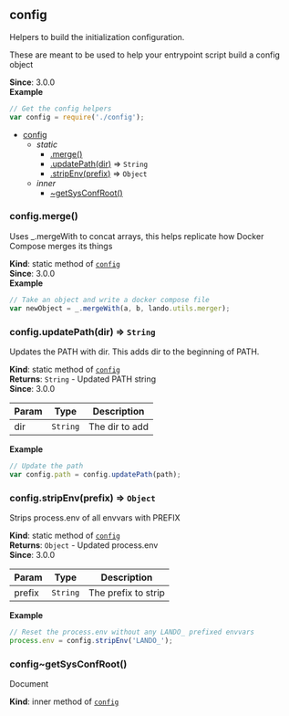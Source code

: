 <a name="module_config"></a>

## config
Helpers to build the initialization configuration.

These are meant to be used to help your entrypoint script build a config
object

**Since**: 3.0.0  
**Example**  
```js
// Get the config helpers
var config = require('./config');
```

* [config](#module_config)
    * _static_
        * [.merge()](#module_config.merge)
        * [.updatePath(dir)](#module_config.updatePath) ⇒ <code>String</code>
        * [.stripEnv(prefix)](#module_config.stripEnv) ⇒ <code>Object</code>
    * _inner_
        * [~getSysConfRoot()](#module_config..getSysConfRoot)

<a name="module_config.merge"></a>

### config.merge()
Uses _.mergeWith to concat arrays, this helps replicate how Docker
Compose merges its things

**Kind**: static method of [<code>config</code>](#module_config)  
**Since**: 3.0.0  
**Example**  
```js
// Take an object and write a docker compose file
var newObject = _.mergeWith(a, b, lando.utils.merger);
```
<a name="module_config.updatePath"></a>

### config.updatePath(dir) ⇒ <code>String</code>
Updates the PATH with dir. This adds dir to the beginning of PATH.

**Kind**: static method of [<code>config</code>](#module_config)  
**Returns**: <code>String</code> - Updated PATH string  
**Since**: 3.0.0  

| Param | Type | Description |
| --- | --- | --- |
| dir | <code>String</code> | The dir to add |

**Example**  
```js
// Update the path
var config.path = config.updatePath(path);
```
<a name="module_config.stripEnv"></a>

### config.stripEnv(prefix) ⇒ <code>Object</code>
Strips process.env of all envvars with PREFIX

**Kind**: static method of [<code>config</code>](#module_config)  
**Returns**: <code>Object</code> - Updated process.env  
**Since**: 3.0.0  

| Param | Type | Description |
| --- | --- | --- |
| prefix | <code>String</code> | The prefix to strip |

**Example**  
```js
// Reset the process.env without any LANDO_ prefixed envvars
process.env = config.stripEnv('LANDO_');
```
<a name="module_config..getSysConfRoot"></a>

### config~getSysConfRoot()
Document

**Kind**: inner method of [<code>config</code>](#module_config)  
